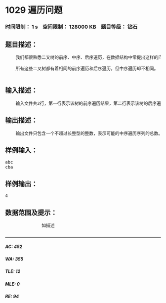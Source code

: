 # 1029 遍历问题   
### 时间限制： 1 s&nbsp;&nbsp;&nbsp;&nbsp;空间限制： 128000 KB&nbsp;&nbsp;&nbsp;&nbsp;题目等级： 钻石  
## 题目描述：  

<pre>
    我们都很熟悉二叉树的前序、中序、后序遍历，在数据结构中常提出这样的问题：已知一棵二叉树的前序和中序遍历，求它的后序遍历，相应的，已知一棵二叉树的后序遍历和中序遍历序列你也能求出它的前序遍历。然而给定一棵二叉树的前序和后序，你却不能确定其中序遍历序列，考虑如下图中的几棵二叉树：
 
    所有这些二叉树都有着相同的前序遍历和后序遍历，但中序遍历却不相同。

</pre>
  
  
## 输入描述：  

<pre>
    输入文件共2行，第一行表示该树的前序遍历结果，第二行表示该树的后序遍历结果。输入的字符集合为{a-z}，长度不超过26。
</pre>
  
  
## 输出描述：  

<pre>
    输出文件只包含一个不超过长整型的整数，表示可能的中序遍历序列的总数。
</pre>
  
  
## 样例输入：  

<pre>
abc
cba
</pre>
  
  
## 样例输出：  

<pre>
4
</pre>
  
  
## 数据范围及提示：  

<pre>
              如描述
            </pre>
  
  
***  

##### AC: 452  
##### WA: 355  
##### TLE: 12  
##### MLE: 0  
##### RE: 94  
